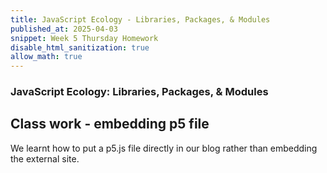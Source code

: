```yaml
---
title: JavaScript Ecology - Libraries, Packages, & Modules
published_at: 2025-04-03
snippet: Week 5 Thursday Homework
disable_html_sanitization: true
allow_math: true
---
```


### JavaScript Ecology: Libraries, Packages, & Modules

## Class work - embedding p5 file

We learnt how to put a p5.js file directly in our blog rather than embedding the external site.

<script src="./scripts/p5.js"></script>

<canvas id="p5_example"></canvas>

<script>
    const cnv = document.getElementById ("p5_example")


    let gridSize = 4; // Initial grid size
    let squareSize;    
    let highlightedSquares; // 2D array to store highlighted squares
    let bwMode = false;
    let newRandomColor;
    let centerColor;
    let particles = []; // Store floating particles

    function setup() {
    createCanvas (700, 700, P2D, cnv)
    squareSize = width / gridSize; 
    highlightedSquares = createGrid(gridSize); // Initialize grid
    newRandomColor = randomColor();
    centerColor = darkenColor(newRandomColor, 50);
    for (let i = 0; i < 10; i++) {
    particles.push(new Particle());
    }
    }

    function draw() {
    background(220);
    noStroke();

    // Recalculate square size when grid size changes
    squareSize = width / gridSize;

    for (let i = 0; i < gridSize; i++) {
        for (let j = 0; j < gridSize; j++) {
        let x = i * squareSize;
        let y = j * squareSize;
        fill(highlightedSquares[i][j] || "powderblue"); 
        // Default to powderblue if no color is stored
        rect(x, y, squareSize, squareSize);
        }
    }
    for (let particle of particles) {
        particle.update();
        particle.display();
        }

    updateHighlightedSquares(); // Update the grid for hover effect
    }

    function createGrid(size) {
    let arr = [];
    for (let i = 0; i < size; i++) {
        arr[i] = [];
        for (let j = 0; j < size; j++) {
        arr[i][j] = null; // Default state
        }
    }
    return arr;
    }

    function updateHighlightedSquares() {
    // Reset grid state before re-applying highlights
    highlightedSquares = createGrid(gridSize);

    for (let i = 0; i < gridSize; i++) {
        for (let j = 0; j < gridSize; j++) {
        let x = i * squareSize;
        let y = j * squareSize;

        // If mouse is over this square, mark it and its neighbors
        if (mouseX > x && mouseX < x + squareSize && mouseY > y && mouseY < y + squareSize) {
            highlightedSquares[i][j] = centerColor; // Hovered square
            checkSquares(i, j);
        }
        }
    }
    }

    function checkSquares(i, j) {
    // left
    if (i > 0) {
        highlightedSquares[i - 1][j] = newRandomColor; 
    }
    // right
    if (i < gridSize - 1) {
        highlightedSquares[i + 1][j] = newRandomColor; 
    }
    // top
    if (j > 0) {
        highlightedSquares[i][j - 1] = newRandomColor;
    }
    // bottom
    if (j < gridSize - 1) {
        highlightedSquares[i][j + 1] = newRandomColor;
    }
    }

    function mousePressed() {
    gridSize++; // Increase grid size
    highlightedSquares = createGrid(gridSize);// Reset the grid data for the new size
    newRandomColor = randomColor();
    centerColor = darkenColor(newRandomColor, 50);
    
    for (let i = 0; i < 5; i++) {
        particles.push(new Particle());
        }
    }

    function keyPressed() {
    if (key === 'B' || key === 'b') {
        bwMode = !bwMode; // Toggle black-and-white mode

        // Update all existing particles' colors
        for (let particle of particles) {
        if (bwMode) {
            particle.color = color(0, 0, random(50, 150)); // Random grayscale but avoid white
        } else {
            particle.color = randomColor(); // Return to random colors
        }
        }
    }
    mousePressed();
    }


    function randomColor() {
    colorMode(HSB);
    if (bwMode) {
        let gray = random(50, 100); // Light gray to white
        return color(0, 0, gray);
    } else {
        return color(random(360), 100, 100); // Vibrant color
    }
    }

    function darkenColor(col, amount) {
    colorMode(HSB);
    let h = hue(col);
    let s = saturation(col);
    let b = brightness(col);
    
    if (bwMode) {
        return color(0, 0, max(b - amount, 0)); // Keep grayscale
    } else {
        return color(h, s, max(b - amount, 0));
    }
    }

    class Particle { // defining a new class called 'Particle'
    constructor() { // called when a new particle is created
        this.x = random(width); // x pos between 0-width
        this.y = random(height); // y pos between 0 - height
        this.size = random(5, 15); // size of particle between 5-15
        this.xSpeed = random(-1, 1); // horizontal speed between -1 - 1
        this.ySpeed = random(-1, 1); // vertical speed between -1 - 1
        this.color = randomColor(); // colour using randomColour function
    }

    update() { // called to update the particles
        this.x += this.xSpeed; // add horizontal speed to current x pos to move the particle
        this.y += this.ySpeed; // add vericle speed to current x pos to move the particle

        // Bounce off edges
        if (this.x < 0 || this.x > width) this.xSpeed *= -1;
        if (this.y < 0 || this.y > height) this.ySpeed *= -1;
    }

    display() { // called to draw the particles
        fill(this.color);
        ellipse(this.x, this.y, this.size);
    }
    }

</script>
